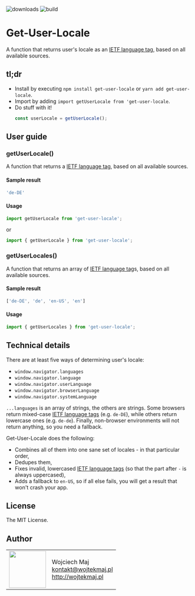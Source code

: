 ![downloads](https://img.shields.io/npm/dt/get-user-locale.svg) ![build](https://img.shields.io/travis/wojtekmaj/get-user-locale/master.svg)

# Get-User-Locale
A function that returns user's locale as an [IETF language tag](https://en.wikipedia.org/wiki/IETF_language_tag), based on all available sources.

## tl;dr
* Install by executing `npm install get-user-locale` or `yarn add get-user-locale`.
* Import by adding `import getUserLocale from 'get-user-locale`.
* Do stuff with it!
    ```js
    const userLocale = getUserLocale();
    ```

## User guide

### getUserLocale()

A function that returns a [IETF language tag](https://en.wikipedia.org/wiki/IETF_language_tag), based on all available sources.

#### Sample result

```js
'de-DE'
```

#### Usage

```js
import getUserLocale from 'get-user-locale';
```

or

```js
import { getUserLocale } from 'get-user-locale';
```

### getUserLocales()

A function that returns an array of [IETF language tag](https://en.wikipedia.org/wiki/IETF_language_tag)s, based on all available sources.

#### Sample result

```js
['de-DE', 'de', 'en-US', 'en']
```

#### Usage

```js
import { getUserLocales } from 'get-user-locale';
```

## Technical details

There are at least five ways of determining user's locale:

* `window.navigator.languages`
* `window.navigator.language`
* `window.navigator.userLanguage`
* `window.navigator.browserLanguage`
* `window.navigator.systemLanguage`

`...languages` is an array of strings, the others are strings. Some browsers return mixed-case [IETF language tags](https://en.wikipedia.org/wiki/IETF_language_tag) (e.g. `de-DE`), while others return lowercase ones (e.g. `de-de`). Finally, non-browser environments will not return anything, so you need a fallback.

Get-User-Locale does the following:
* Combines all of them into one sane set of locales - in that particular order,
* Dedupes them,
* Fixes invalid, lowercased [IETF language tags](https://en.wikipedia.org/wiki/IETF_language_tag) (so that the part after `-` is always uppercased),
* Adds a fallback to `en-US`, so if all else fails, you will get a result that won't crash your app.

## License

The MIT License.

## Author

<table>
  <tr>
    <td>
      <img src="https://github.com/wojtekmaj.png?s=100" width="100">
    </td>
    <td>
      Wojciech Maj<br />
      <a href="mailto:kontakt@wojtekmaj.pl">kontakt@wojtekmaj.pl</a><br />
      <a href="http://wojtekmaj.pl">http://wojtekmaj.pl</a>
    </td>
  </tr>
</table>
